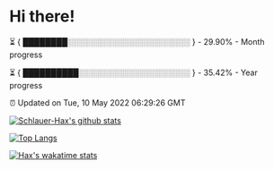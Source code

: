# Hi there!

⏳ { ████████░░░░░░░░░░░░░░░░░░░░░░ } - 29.90% - Month progress

⏳ { ██████████░░░░░░░░░░░░░░░░░░░░ } - 35.42% - Year progress

⏰ Updated on Tue, 10 May 2022 06:29:26 GMT


[![Schlauer-Hax's github stats](https://github-readme-stats.vercel.app/api?username=Schlauer-Hax&show_icons=true&theme=dark&count_private=true)](https://github.com/Schlauer-Hax)


[![Top Langs](https://github-readme-stats.vercel.app/api/top-langs/?username=Schlauer-Hax&layout=compact&theme=dark)](https://github.com/Schlauer-Hax?tab=repositories)


[![Hax's wakatime stats](https://github-readme-stats.vercel.app/api/wakatime?username=Hax&theme=dark)](https://wakatime.com/@Hax)

